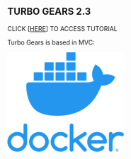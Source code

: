 ## TURBO GEARS 2.3 ##

CLICK [[HERE](https://github.com/jordy33/docker_tutorial/wiki)] TO ACCESS TUTORIAL

Turbo Gears is based in MVC:  

![](/images/logodocker.png?raw=true)
